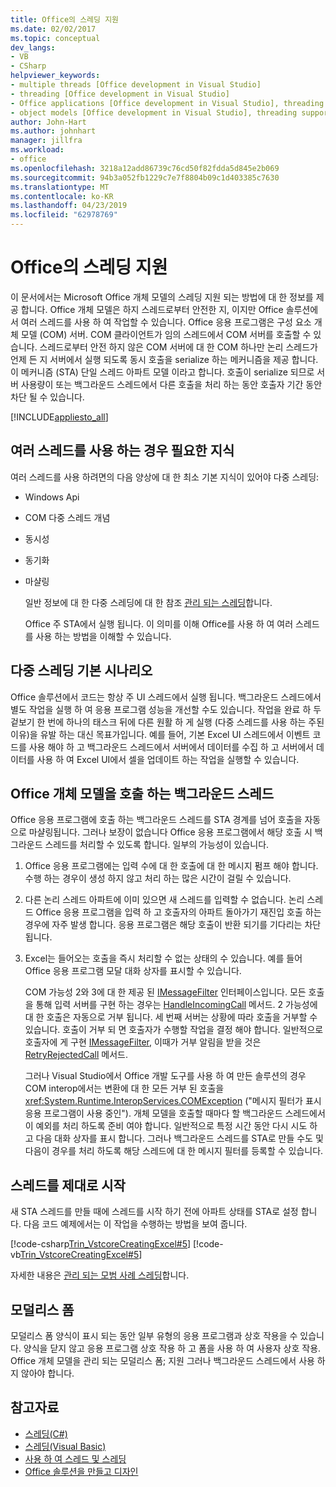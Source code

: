 ```yaml
---
title: Office의 스레딩 지원
ms.date: 02/02/2017
ms.topic: conceptual
dev_langs:
- VB
- CSharp
helpviewer_keywords:
- multiple threads [Office development in Visual Studio]
- threading [Office development in Visual Studio]
- Office applications [Office development in Visual Studio], threading support
- object models [Office development in Visual Studio], threading support
author: John-Hart
ms.author: johnhart
manager: jillfra
ms.workload:
- office
ms.openlocfilehash: 3218a12add86739c76cd50f82fdda5d845e2b069
ms.sourcegitcommit: 94b3a052fb1229c7e7f8804b09c1d403385c7630
ms.translationtype: MT
ms.contentlocale: ko-KR
ms.lasthandoff: 04/23/2019
ms.locfileid: "62978769"
---
```

# <a name="threading-support-in-office"></a>Office의 스레딩 지원
  이 문서에서는 Microsoft Office 개체 모델의 스레딩 지원 되는 방법에 대 한 정보를 제공 합니다. Office 개체 모델은 하지 스레드로부터 안전한 지, 이지만 Office 솔루션에서 여러 스레드를 사용 하 여 작업할 수 있습니다. Office 응용 프로그램은 구성 요소 개체 모델 (COM) 서버. COM 클라이언트가 임의 스레드에서 COM 서버를 호출할 수 있습니다. 스레드로부터 안전 하지 않은 COM 서버에 대 한 COM 하나만 논리 스레드가 언제 든 지 서버에서 실행 되도록 동시 호출을 serialize 하는 메커니즘을 제공 합니다. 이 메커니즘 (STA) 단일 스레드 아파트 모델 이라고 합니다. 호출이 serialize 되므로 서버 사용량이 또는 백그라운드 스레드에서 다른 호출을 처리 하는 동안 호출자 기간 동안 차단 될 수 있습니다.

 [!INCLUDE[appliesto_all](../vsto/includes/appliesto-all-md.md)]

## <a name="knowledge-required-when-using-multiple-threads"></a>여러 스레드를 사용 하는 경우 필요한 지식
 여러 스레드를 사용 하려면의 다음 양상에 대 한 최소 기본 지식이 있어야 다중 스레딩:

- Windows Api

- COM 다중 스레드 개념

- 동시성

- 동기화

- 마샬링

  일반 정보에 대 한 다중 스레딩에 대 한 참조 [관리 되는 스레딩](/dotnet/standard/threading/)합니다.

  Office 주 STA에서 실행 됩니다. 이 의미를 이해 Office를 사용 하 여 여러 스레드를 사용 하는 방법을 이해할 수 있습니다.

## <a name="basic-multithreading-scenario"></a>다중 스레딩 기본 시나리오
 Office 솔루션에서 코드는 항상 주 UI 스레드에서 실행 됩니다. 백그라운드 스레드에서 별도 작업을 실행 하 여 응용 프로그램 성능을 개선할 수도 있습니다. 작업을 완료 하 두 겉보기 한 번에 하나의 태스크 뒤에 다른 원활 하 게 실행 (다중 스레드를 사용 하는 주된 이유)을 유발 하는 대신 목표가입니다. 예를 들어, 기본 Excel UI 스레드에서 이벤트 코드를 사용 해야 하 고 백그라운드 스레드에서 서버에서 데이터를 수집 하 고 서버에서 데이터를 사용 하 여 Excel UI에서 셀을 업데이트 하는 작업을 실행할 수 있습니다.

## <a name="background-threads-that-call-into-the-office-object-model"></a>Office 개체 모델을 호출 하는 백그라운드 스레드
 Office 응용 프로그램에 호출 하는 백그라운드 스레드를 STA 경계를 넘어 호출을 자동으로 마샬링됩니다. 그러나 보장이 없습니다 Office 응용 프로그램에서 해당 호출 시 백그라운드 스레드를 처리할 수 있도록 합니다. 일부의 가능성이 있습니다.

1. Office 응용 프로그램에는 입력 수에 대 한 호출에 대 한 메시지 펌프 해야 합니다. 수행 하는 경우이 생성 하지 않고 처리 하는 많은 시간이 걸릴 수 있습니다.

2. 다른 논리 스레드 아파트에 이미 있으면 새 스레드를 입력할 수 없습니다. 논리 스레드 Office 응용 프로그램을 입력 하 고 호출자의 아파트 돌아가기 재진입 호출 하는 경우에 자주 발생 합니다. 응용 프로그램은 해당 호출이 반환 되기를 기다리는 차단 됩니다.

3. Excel는 들어오는 호출을 즉시 처리할 수 없는 상태의 수 있습니다. 예를 들어 Office 응용 프로그램 모달 대화 상자를 표시할 수 있습니다.

   COM 가능성 2와 3에 대 한 제공 된 [IMessageFilter](/windows/desktop/api/objidl/nn-objidl-imessagefilter) 인터페이스입니다. 모든 호출을 통해 입력 서버를 구현 하는 경우는 [HandleIncomingCall](/windows/desktop/api/objidl/nf-objidl-imessagefilter-handleincomingcall) 메서드. 2 가능성에 대 한 호출은 자동으로 거부 됩니다. 세 번째 서버는 상황에 따라 호출을 거부할 수 있습니다. 호출이 거부 되 면 호출자가 수행할 작업을 결정 해야 합니다. 일반적으로 호출자에 게 구현 [IMessageFilter](/windows/desktop/api/objidl/nn-objidl-imessagefilter), 이때가 거부 알림을 받을 것은 [RetryRejectedCall](/windows/desktop/api/objidl/nf-objidl-imessagefilter-retryrejectedcall) 메서드.

   그러나 Visual Studio에서 Office 개발 도구를 사용 하 여 만든 솔루션의 경우 COM interop에서는 변환에 대 한 모든 거부 된 호출을 <xref:System.Runtime.InteropServices.COMException> ("메시지 필터가 표시 응용 프로그램이 사용 중인"). 개체 모델을 호출할 때마다 할 백그라운드 스레드에서이 예외를 처리 하도록 준비 여야 합니다. 일반적으로 특정 시간 동안 다시 시도 하 고 다음 대화 상자를 표시 합니다. 그러나 백그라운드 스레드를 STA로 만들 수도 및 다음이 경우를 처리 하도록 해당 스레드에 대 한 메시지 필터를 등록할 수 있습니다.

## <a name="start-the-thread-correctly"></a>스레드를 제대로 시작
 새 STA 스레드를 만들 때에 스레드를 시작 하기 전에 아파트 상태를 STA로 설정 합니다. 다음 코드 예제에서는 이 작업을 수행하는 방법을 보여 줍니다.

 [!code-csharp[Trin_VstcoreCreatingExcel#5](../vsto/codesnippet/CSharp/Trin_VstcoreCreatingExcelCS/ThisWorkbook.cs#5)]
 [!code-vb[Trin_VstcoreCreatingExcel#5](../vsto/codesnippet/VisualBasic/Trin_VstcoreCreatingExcelVB/ThisWorkbook.vb#5)]

 자세한 내용은 [관리 되는 모범 사례 스레딩](/dotnet/standard/threading/managed-threading-best-practices)합니다.

## <a name="modeless-forms"></a>모덜리스 폼
 모덜리스 폼 양식이 표시 되는 동안 일부 유형의 응용 프로그램과 상호 작용을 수 있습니다. 양식을 닫지 않고 응용 프로그램 상호 작용 하 고 폼을 사용 하 여 사용자 상호 작용. Office 개체 모델을 관리 되는 모덜리스 폼; 지원 그러나 백그라운드 스레드에서 사용 하지 않아야 합니다.

## <a name="see-also"></a>참고자료
- [스레딩(C#)](/dotnet/csharp/programming-guide/concepts/threading/index)
- [스레딩(Visual Basic)](/dotnet/visual-basic/programming-guide/concepts/threading/index)
- [사용 하 여 스레드 및 스레딩](/dotnet/standard/threading/using-threads-and-threading)
- [Office 솔루션을 만들고 디자인](../vsto/designing-and-creating-office-solutions.md)
